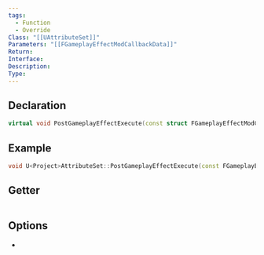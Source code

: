 ```yaml
---
tags:
  - Function
  - Override
Class: "[[UAttributeSet]]"
Parameters: "[[FGameplayEffectModCallbackData]]"
Return: 
Interface: 
Description: 
Type:
---
```


## Declaration

```cpp
virtual void PostGameplayEffectExecute(const struct FGameplayEffectModCallbackData &Data) { }
```

## Example

```cpp
void U<Project>AttributeSet::PostGameplayEffectExecute(const FGameplayEffectModCallbackData& Data){}
```

## Getter

```cpp
```

## Options
- 